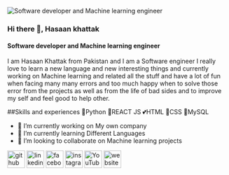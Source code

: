 ![Software developer and Machine learning  engineer ](https://media-exp1.licdn.com/dms/image/C5616AQHIQyfCKUX5zA/profile-displaybackgroundimage-shrink_200_800/0/1608697506805?e=1614211200&v=beta&t=zc2V6WoHRkRgWW9k5GyZjvZbxTUIIHuRUoTDOBwp_qQ)
### Hi there 👋, Hasaan khattak
#### Software developer and Machine learning  engineer 


I am Hasaan Khattak from Pakistan and I am a Software engineer I really love to learn a new language and new interesting things and currently working on Machine learning and related all the stuff and have a lot of fun when facing many many errors and too much happy when to solve those error from the projects as well as from the life of bad sides and to improve my self and feel good to help other.

##Skills and experiences
💖Python 
💟REACT JS
💕HTML 
💢CSS
💙MySQL

- 🔭 I’m currently working on My own company 
- 🌱 I’m currently learning Different Languages  
- 👯 I’m looking to collaborate on Machine learning projects 


[<img src='https://cdn.jsdelivr.net/npm/simple-icons@3.0.1/icons/github.svg' alt='github' height='40'>](https://github.com/https://github.com/Hasaankhattak45)  [<img src='https://cdn.jsdelivr.net/npm/simple-icons@3.0.1/icons/linkedin.svg' alt='linkedin' height='40'>](https://www.linkedin.com/in/https://www.linkedin.com/in/hasaan-khattak-907a9b173//)  [<img src='https://cdn.jsdelivr.net/npm/simple-icons@3.0.1/icons/facebook.svg' alt='facebook' height='40'>](https://www.facebook.com/https://web.facebook.com/)  [<img src='https://cdn.jsdelivr.net/npm/simple-icons@3.0.1/icons/instagram.svg' alt='instagram' height='40'>](https://www.instagram.com/https://www.instagram.com//)  [<img src='https://cdn.jsdelivr.net/npm/simple-icons@3.0.1/icons/youtube.svg' alt='YouTube' height='40'>](https://www.youtube.com/channel/https://www.youtube.com/channel/UCSX6TVc_E9Dk7MTu6aeQNyw)  [<img src='https://cdn.jsdelivr.net/npm/simple-icons@3.0.1/icons/icloud.svg' alt='website' height='40'>](https://hasaankhattak.blogspot.com/)  

 


